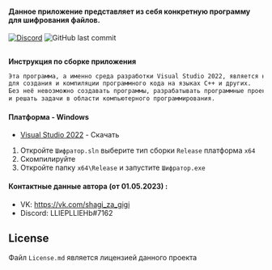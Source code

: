 #### Данное приложение представляет из себя конкретную программу для шифрования файлов.

[![Discord](https://img.shields.io/discord/1075519000534057020?label=discord&logo=discord)](https://discord.gg/aDqbVtJ3Kj)
![GitHub last commit](https://img.shields.io/github/last-commit/multimaks2/FileShield)
##


**Инструкция по сборке приложения**
```sh
Эта программа, а именно среда разработки Visual Studio 2022, является необходимым инструментом 
для создания и компиляции программного кода на языках C++ и других.
Без неё невозможно создавать программы, разрабатывать программные проекты
и решать задачи в области компьютерного программирования.
```
#### Платформа - Windows

- [Visual Studio 2022](https://visualstudio.microsoft.com/vs/) - Скачать

1. Откройте `Шифратор.sln` выберите тип сборки `Release` платформа `x64`
2. Скомпилируйте
3. Откройте папку `x64\Release` и запустите `Шифратор.exe`


#### Контактные данные автора (от 01.05.2023) :
- VK: https://vk.com/shagi_za_gigi
- Discord: LLIEPLLIEHb#7162 

## License

Файл `License.md` является лицензией данного проекта

